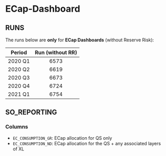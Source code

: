 # ECap-Dashboard
## RUNS

The runs below are **only** for **ECap Dashboards** (without Reserve Risk):

| Period | Run (without RR) |
|:------:|:---:|
|2020 Q1 | 6573|
|2020 Q2 | 6619|
|2020 Q3 | 6673|
|2020 Q4 | 6724|
|2021 Q1 | 6754|

## SO_REPORTING
### Columns
- `EC_CONSUMPTION_GR`: ECap allocation for QS only
- `EC_CONSUMPTION_ND`: ECap allocation for the QS + any associated layers of XL
